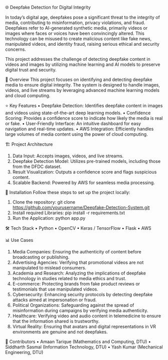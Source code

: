 🌐 Deepfake Detection for Digital Integrity

In today’s digital age, deepfakes pose a significant threat to the integrity of media, contributing to misinformation, privacy violations, and fraud. Deepfakes refer to AI-generated synthetic media, primarily videos or images where faces or voices have been convincingly altered. This technology can be misused to create malicious content like fake news, manipulated videos, and identity fraud, raising serious ethical and security concerns.

This project addresses the challenge of detecting deepfake content in videos and images by utilizing machine learning and AI models to preserve digital trust and security.

📜 Overview
This project focuses on identifying and detecting deepfake media to ensure digital integrity. The system is designed to handle images, videos, and live streams by leveraging advanced machine learning models and cloud computing.

⭐️ Key Features
• Deepfake Detection: Identifies deepfake content in images and videos using state-of-the-art deep learning models.
• Confidence Scoring: Provides a confidence score to indicate how likely the media is real or fake.
• User-Friendly Interface: An intuitive dashboard for easy navigation and real-time updates.
• AWS Integration: Efficiently handles large volumes of media content using the power of cloud computing.

🏗️ Project Architecture
1. Data Input: Accepts images, videos, and live streams.
2. Deepfake Detection Model: Utilizes pre-trained models, including those from the DFDC dataset.
3. Result Visualization: Outputs a confidence score and flags suspicious content.
4. Scalable Backend: Powered by AWS for seamless media processing.

🚀 Installation
Follow these steps to set up the project locally:

1. Clone the repository:
   git clone https://github.com/yourusername/Deepfake-Detection-System.git
2. Install required Libraries:
   pip install -r requirements.txt
3. Run the Application:
   python app.py

🛠️ Tech Stack
• Python
• OpenCV
• Keras / TensorFlow
• Flask
• AWS

📊 Use Cases
1. Media Companies: Ensuring the authenticity of content before broadcasting or publishing.
2. Advertising Agencies: Verifying that promotional videos are not manipulated to mislead consumers.
3. Academia and Research: Analyzing the implications of deepfake technology in studies related to media ethics and trust.
4. E-commerce: Protecting brands from fake product reviews or testimonials that use manipulated videos.
5. Cybersecurity: Enhancing security protocols by detecting deepfake attacks aimed at impersonation or fraud.
6. Political Organizations: Safeguarding against the spread of misinformation during campaigns by verifying media authenticity.
7. Healthcare: Verifying video and audio content in telemedicine to ensure that the information shared is trustworthy.
8. Virtual Reality: Ensuring that avatars and digital representations in VR environments are genuine and not deepfakes.

👥 Contributors
• Amaan Tarique (Mathematics and Computing, DTU)
• Siddharth Sasmal (Information Technology, DTU)
• Yash Kumar (Mechanical Engineering, DTU)


